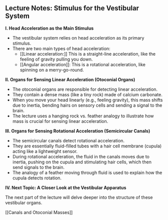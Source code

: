 ## Lecture Notes: Stimulus for the Vestibular System

**I. Head Acceleration as the Main Stimulus**

- The vestibular system relies on head acceleration as its primary stimulus.
- There are two main types of head acceleration:
    - [[Linear acceleration:]] This is a straight-line acceleration, like the feeling of gravity pulling you down.
    - [[Angular acceleration]]: This is a rotational acceleration, like spinning on a merry-go-round.

**II. Organs for Sensing Linear Acceleration (Otoconial Organs)**

- The otoconial organs are responsible for detecting linear acceleration.
- They contain a dense mass (like a tiny rock) made of calcium carbonate.
- When you move your head linearly (e.g., feeling gravity), this mass shifts due to inertia, bending hairs on sensory cells and sending a signal to the brain.
- The lecture uses a hanging rock vs. feather analogy to illustrate how mass is crucial for sensing linear acceleration.

**III. Organs for Sensing Rotational Acceleration (Semicircular Canals)**

- The semicircular canals detect rotational acceleration.
- They are essentially fluid-filled tubes with a hair cell membrane (cupula) acting like a lightweight sensor.
- During rotational acceleration, the fluid in the canals moves due to inertia, pushing on the cupula and stimulating hair cells, which then send signals to the brain.
- The analogy of a feather moving through fluid is used to explain how the cupula detects rotation.

**IV. Next Topic: A Closer Look at the Vestibular Apparatus**

The next part of the lecture will delve deeper into the structure of these vestibular organs.

[[Canals and Otoconial Masses]]